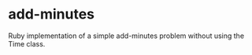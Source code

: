 add-minutes
===========

Ruby implementation of a simple add-minutes problem without using the Time class.